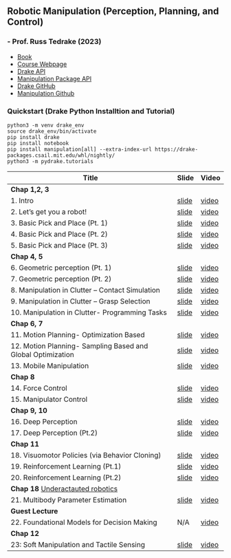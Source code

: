 ## Robotic Manipulation (Perception, Planning, and Control) 
### - Prof. Russ Tedrake (2023)



- [Book](https://manipulation.csail.mit.edu/index.html)
- [Course Webpage](https://manipulation.csail.mit.edu/Fall2024/)
- [Drake API](https://drake.mit.edu/doxygen_cxx/index.html)
- [Manipulation Package API](https://manipulation.mit.edu/python/index.html)
- [Drake GitHub](https://github.com/RobotLocomotion/drake)
- [Manipulation Github](https://github.com/RussTedrake/manipulation)

###  Quickstart (Drake Python Installtion and Tutorial)


```
python3 -m venv drake_env
source drake_env/bin/activate
pip install drake
pip install notebook
pip install manipulation[all] --extra-index-url https://drake-packages.csail.mit.edu/whl/nightly/
python3 -m pydrake.tutorials
```


| Title                           | Slide                                                       | Video                                                                                               |
|---------------------------------|-------------------------------------------------------------|-----------------------------------------------------------------------------------------------------|
| **Chap 1,2, 3** |
| 1. Intro                        | [slide](https://slides.com/russtedrake/fall23-lec01)        | [video](https://www.youtube.com/watch?v=v04rn86Dehg&list=PLkx8KyIQkMfWr191lqbN8WfV08j-ui8WX&index=1) |
| 2. Let’s get you a robot!       | [slide](https://slides.com/russtedrake/fall23-lec02)        | [video](https://www.youtube.com/watch?v=q896_lTh8eA&list=PLkx8KyIQkMfWr191lqbN8WfV08j-ui8WX&index=2) |
| 3. Basic Pick and Place (Pt. 1) | [slide](https://slides.com/russtedrake/fall23-lec03)        | [video](https://www.youtube.com/watch?v=0-34RZJxyww&list=PLkx8KyIQkMfWr191lqbN8WfV08j-ui8WX&index=3) |
| 4. Basic Pick and Place (Pt. 2)                | [slide](https://slides.com/russtedrake/fall23-lec04)        | [video](https://www.youtube.com/watch?v=1mkzXp9_QYY&list=PLkx8KyIQkMfWr191lqbN8WfV08j-ui8WX&index=4)  |
| 5. Basic Pick and Place (Pt. 3)                | [slide](https://slides.com/russtedrake/fall23-lec05)        | [video](https://www.youtube.com/watch?v=YaQrC_Zm8qg&list=PLkx8KyIQkMfWr191lqbN8WfV08j-ui8WX&index=5)  |
| **Chap 4, 5** |
| 6. Geometric perception (Pt. 1)                | [slide](https://slides.com/russtedrake/fall23-lec06)        | [video](https://www.youtube.com/watch?v=1a3KhOq1938&list=PLkx8KyIQkMfWr191lqbN8WfV08j-ui8WX&index=7)  |
| 7. Geometric perception (Pt. 2)                | [slide](https://slides.com/russtedrake/fall23-lec07)        | [video](https://www.youtube.com/watch?v=Cs49WVNqEdk&list=PLkx8KyIQkMfWr191lqbN8WfV08j-ui8WX&index=8)  |
| 8. Manipulation in Clutter – Contact Simulation | [slide](https://slides.com/russtedrake/fall23-lec08)        | [video](https://www.youtube.com/watch?v=G8Iwe1XRQQM&list=PLkx8KyIQkMfWr191lqbN8WfV08j-ui8WX&index=9)  |
| 9. Manipulation in Clutter – Grasp Selection    | [slide](https://slides.com/russtedrake/fall23-lec09)        | [video](https://www.youtube.com/watch?v=SenccXyBn-k&list=PLkx8KyIQkMfWr191lqbN8WfV08j-ui8WX&index=6) |
| 10. Manipulation in Clutter- Programming Tasks    | [slide](https://slides.com/russtedrake/fall23-lec10)        | [video](https://www.youtube.com/watch?v=SX-0ZDXaL1A&list=PLkx8KyIQkMfWr191lqbN8WfV08j-ui8WX&index=10)                                                   |
| **Chap 6, 7** |
| 11. Motion Planning- Optimization Based    | [slide](https://slides.com/russtedrake/fall23-lec11)        | [video](https://www.youtube.com/watch?v=ZJNIzuP_8GA&list=PLkx8KyIQkMfWr191lqbN8WfV08j-ui8WX&index=11)  
| 12. Motion Planning- Sampling Based and Global Optimization    | [slide](https://slides.com/russtedrake/fall23-lec12)        | [video](https://www.youtube.com/watch?v=uLkWAvNTkXA&list=PLkx8KyIQkMfWr191lqbN8WfV08j-ui8WX&index=12)  
| 13. Mobile Manipulation  | [slide](https://slides.com/russtedrake/fall23-lec13)        | [video](https://www.youtube.com/watch?v=GKbbjOsS8x8&list=PLkx8KyIQkMfWr191lqbN8WfV08j-ui8WX&index=13)  
| **Chap 8** |
| 14. Force Control  | [slide](https://slides.com/russtedrake/fall23-lec14)        | [video](https://www.youtube.com/watch?v=JtJyesuYvb4&list=PLkx8KyIQkMfWr191lqbN8WfV08j-ui8WX&index=14)  
| 15. Manipulator Control  | [slide](https://slides.com/russtedrake/fall23-lec15)        | [video](https://www.youtube.com/watch?v=9GB6kpQyMtM&list=PLkx8KyIQkMfWr191lqbN8WfV08j-ui8WX&index=15)  
| **Chap 9, 10** |
| 16. Deep Perception  | [slide](https://slides.com/russtedrake/fall23-lec16)        | [video](https://www.youtube.com/watch?v=kZh2laD7NQI&list=PLkx8KyIQkMfWr191lqbN8WfV08j-ui8WX&index=16)  
| 17. Deep Perception (Pt.2) | [slide](https://slides.com/russtedrake/fall23-lec17)        | [video](https://www.youtube.com/watch?v=LbBP2Ba2J9Q&list=PLkx8KyIQkMfWr191lqbN8WfV08j-ui8WX&index=17)  
| **Chap 11** |
| 18. Visuomotor Policies (via Behavior Cloning) | [slide](https://slides.com/russtedrake/fall23-lec18)        | [video](https://www.youtube.com/watch?v=i-303tTtEig&list=PLkx8KyIQkMfWr191lqbN8WfV08j-ui8WX&index=18)  
| 19. Reinforcement Learning (Pt.1) | [slide](https://slides.com/russtedrake/fall23-lec19)        | [video](https://www.youtube.com/watch?v=DpEE97tv3BM&list=PLkx8KyIQkMfWr191lqbN8WfV08j-ui8WX&index=19)  
| 20. Reinforcement Learning (Pt.2) | [slide](https://slides.com/russtedrake/fall23-lec20)        | [video](https://www.youtube.com/watch?v=4a5-zWWz8Fs&list=PLkx8KyIQkMfWr191lqbN8WfV08j-ui8WX&index=20)  
| **Chap 18**  [Underactauted robotics](https://underactuated.csail.mit.edu/sysid.html) |
| 21. Multibody Parameter Estimation | [slide](https://slides.com/russtedrake/fall23-lec21)        | [video](https://www.youtube.com/watch?v=v_ZLjfbeZmw&list=PLkx8KyIQkMfWr191lqbN8WfV08j-ui8WX&index=21)  
| **Guest Lecture** |
| 22. Foundational Models for Decision Making | N/A       | [video](https://www.youtube.com/watch?v=XLPObNeeTGg&list=PLkx8KyIQkMfWr191lqbN8WfV08j-ui8WX&index=22)  
| **Chap 12** |
| 23: Soft Manipulation and Tactile Sensing | [slide](https://slides.com/russtedrake/fall23-lec23)        | [video](https://www.youtube.com/watch?v=XjyUGtjjou4&list=PLkx8KyIQkMfWr191lqbN8WfV08j-ui8WX&index=23)  

